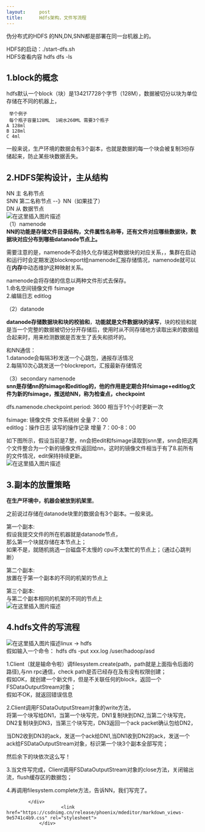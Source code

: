 ```yaml
---
layout:     post
title:      Hdfs架构，文件写流程
---
```

<div id="article_content" class="article_content clearfix csdn-tracking-statistics" data-pid="blog" data-mod="popu_307" data-dsm="post">
								            <div id="content_views" class="markdown_views prism-atom-one-dark">
							<!-- flowchart 箭头图标 勿删 -->
							<svg xmlns="http://www.w3.org/2000/svg" style="display: none;"><path stroke-linecap="round" d="M5,0 0,2.5 5,5z" id="raphael-marker-block" style="-webkit-tap-highlight-color: rgba(0, 0, 0, 0);"></path></svg>
							<p>伪分布式的HDFS 的NN,DN,SNN都是部署在同一台机器上的。</p>
<p>HDFS的启动：./start-dfs.sh<br>
HDFS查看内容 hdfs dfs -ls</p>
<h2><a id="1block_5"></a>1.block的概念</h2>
<p>hdfs默认一个block（块）是134217728个字节（128M），数据被切分以块为单位存储在不同的机器上，</p>
<pre><code> 举个例子
 每个瓶子容量128ML  1碗水260ML 需要3个瓶子
A 128ml
B 128ml
C 4ml
</code></pre>
<p>一般来说，生产环境的数据会有3个副本，也就是数据的每一个块会被复制3份存储起来，防止某些块数据丢失。</p>
<h2><a id="2HDFS_18"></a>2.HDFS架构设计，主从结构</h2>
<p>NN 主  名称节点<br>
SNN    第二名称节点 --》NN（如果挂了）<br>
DN 从  数据节点<br>
<img src="https://img-blog.csdnimg.cn/20181103204651380.png?x-oss-process=image/watermark,type_ZmFuZ3poZW5naGVpdGk,shadow_10,text_aHR0cHM6Ly9ibG9nLmNzZG4ubmV0L3FxXzM2NDU5Mzg2,size_16,color_FFFFFF,t_70" alt="在这里插入图片描述"><br>
（1）namenode<br>
<strong>NN的功能是存储文件目录结构，文件属性名称等，还有文件对应哪些数据块，数据块对应分布到哪些datanode节点上。</strong></p>
<p>需要注意的是，namenode不会持久化存储这种数据块的对应关系，，集群在启动和运行时会定期发送blockreport给namenode汇报存储情况，namenode就可以在<strong>内存</strong>中动态维护这种映射关系。</p>
<p>namenode会将存储的信息以两种文件形式去保存。<br>
1.命名空间镜像文件 fsimage<br>
2.编辑日志 editlog</p>
<p>（2）datanode</p>
<p><strong>datanode存储数据块和块的校验和</strong>，<strong>功能就是文件数据块的读写</strong>，块的校验和就是当一个完整的数据被切分分开存储后，使用时从不同存储地方读取出来的数据组合起来时，用来检测数据是否发生了丢失和损坏的。</p>
<p>和NN通信：<br>
1.datanode会每隔3秒发送一个心跳包，通报存活情况<br>
2.每隔10次心跳发送一个blockreport，汇报最新存储情况</p>
<p>（3）secondary namenode<br>
<strong>snn是存储nn的fsimage和editlog的，他的作用是定期合并fsimage+editlog文件为新的fsimage，推送给NN，称为检查点，checkpoint</strong></p>
<p>dfs.namenode.checkpoint.period: 3600 相当于1个小时更新一次</p>
<p>fsimage: 镜像文件 文件系统树      全量 7：00<br>
editlog：操作日志 读写的操作记录  增量 7：00-8：00</p>
<p>如下图所示，假设当前是7.整，nn会把edit和fsimage读取到snn里，snn会把这两个文件整合为一个新的镜像文件返回给nn，这时的镜像文件相当于有了8.前所有的文件情况，edit保持持续更新。<br>
<img src="https://img-blog.csdnimg.cn/20181103203449288.png?x-oss-process=image/watermark,type_ZmFuZ3poZW5naGVpdGk,shadow_10,text_aHR0cHM6Ly9ibG9nLmNzZG4ubmV0L3FxXzM2NDU5Mzg2,size_16,color_FFFFFF,t_70" alt="在这里插入图片描述"></p>
<h2><a id="3_51"></a>3.副本的放置策略</h2>
<p><strong>在生产环境中，机器会被放到机架里</strong>。</p>
<p>之前说过存储在datanode块里的数据会有3个副本。一般来说。</p>
<p>第一个副本:<br>
假设我提交文件的所在机器就是datanode节点，<br>
那么第一个块就存储在本节点上；<br>
如果不是，就随机挑选一台磁盘不太慢的 cpu不太繁忙的节点上；（通过心跳判断）</p>
<p>第二个副本:<br>
放置在于第一个副本的不同的机架的节点上</p>
<p>第三个副本:<br>
与第二个副本相同的机架的不同的节点上<br>
<img src="https://img-blog.csdnimg.cn/20181103205037568.png?x-oss-process=image/watermark,type_ZmFuZ3poZW5naGVpdGk,shadow_10,text_aHR0cHM6Ly9ibG9nLmNzZG4ubmV0L3FxXzM2NDU5Mzg2,size_16,color_FFFFFF,t_70" alt="在这里插入图片描述"></p>
<h2><a id="4hdfs_68"></a>4.hdfs文件的写流程</h2>
<p><img src="https://img-blog.csdnimg.cn/20181103205223217.png?x-oss-process=image/watermark,type_ZmFuZ3poZW5naGVpdGk,shadow_10,text_aHR0cHM6Ly9ibG9nLmNzZG4ubmV0L3FxXzM2NDU5Mzg2,size_16,color_FFFFFF,t_70" alt="在这里插入图片描述">linux -&gt; hdfs<br>
假如输入一个命令： hdfs dfs -put xxx.log /user/hadoop/asd</p>
<p>1.Client（就是输命令啦）调filesystem.create(path，path就是上面指令后面的路径),与nn rpc通信，check path是否已经存在及有没有权限创建；<br>
假如OK，就创建一个新文件，但是不关联任何的block，返回一个FSDataOutputStream对象；<br>
假如不OK，就返回错误信息</p>
<p>2.Client调用FSDataOutputStream对象的write方法，<br>
将第一个块写给DN1，当第一个块写完，DN1复制块到DN2,当第二个块写完，DN2复制块到DN3，当第三个块写完，DN3返回一个ack packet确认包给DN2，</p>
<p>当DN2收到DN3的ack，发送一个ack给DN1,当DN1收到DN2的ack，发送一个ack给FSDataOutputStream对象，标识第一个块3个副本全部写完；</p>
<p>然后余下的块依次这么写！</p>
<p>3.当文件写完成，Client调用FSDataOutputStream对象的close方法，关闭输出流，flush缓存区的数据包；</p>
<p>4.再调用filesystem.complete方法，告诉NN，我们写完了。</p>

            </div>
						<link href="https://csdnimg.cn/release/phoenix/mdeditor/markdown_views-9e5741c4b9.css" rel="stylesheet">
                </div>